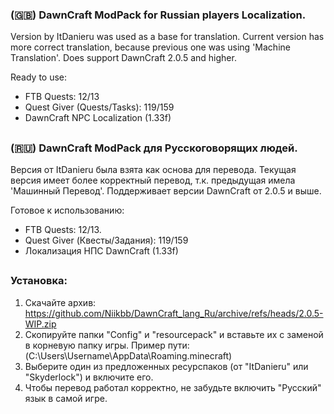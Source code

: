 ### (🇬🇧) DawnCraft ModPack for Russian players Localization.
Version by ItDanieru was used as a base for translation.
Current version has more correct translation, because previous one was using 'Machine Translation'.
Does support DawnCraft 2.0.5 and higher.

Ready to use:
- FTB Quests: 12/13
- Quest Giver (Quests/Tasks): 119/159
- DawnCraft NPC Localization (1.33f) 
##
### (🇷🇺) DawnCraft ModPack для Русскоговорящих людей.
Версия от ItDanieru была взята как основа для перевода.
Текущая версия имеет более корректный перевод, т.к. предыдущая имела 'Машинный Перевод'.
Поддерживает версии DawnCraft от 2.0.5 и выше.

Готовое к использованию:
- FTB Quests: 12/13.
- Quest Giver (Квесты/Задания): 119/159
- Локализация НПС DawnCraft (1.33f)
##
### Установка:
1. Скачайте архив: https://github.com/Niikbb/DawnCraft_lang_Ru/archive/refs/heads/2.0.5-WIP.zip
2. Скопируйте папки "Config" и "resourcepack" и вставьте их с заменой в корневую папку игры. Пример пути: (C:\Users\Username\AppData\Roaming\.minecraft)
3. Выберите один из предложенных ресурспаков (от "ItDanieru" или "Skyderlock") и включите его.
4. Чтобы перевод работал корректно, не забудьте включить "Русский" язык в самой игре.
